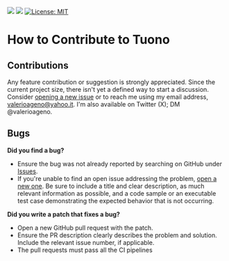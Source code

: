 ![](https://github.com/Valerioageno/tuono/actions/workflows/rust.yml/badge.svg)
![](https://github.com/Valerioageno/tuono/actions/workflows/typescript.yml/badge.svg)
[![License: MIT](https://img.shields.io/badge/License-MIT-yellow.svg)](https://opensource.org/licenses/MIT)

# How to Contribute to Tuono

## Contributions 
Any feature contribution or suggestion is strongly appreciated.
Since the current project size, there isn't yet a defined way to start a discussion. Consider [opening a new issue](https://github.com/Valerioageno/tuono/issues/new)
or to reach me using my email address, [valerioageno@yahoo.it](mailto:valerioageno@ahoo.it). I'm also available on Twitter (X); DM @valerioageno.

## Bugs

**Did you find a bug?**
- Ensure the bug was not already reported by searching on GitHub under [Issues](https://github.com/Valerioageno/tuono/issues).
- If you're unable to find an open issue addressing the problem, [open a new one](https://github.com/Valerioageno/tuono/issues/new). Be sure to include a title and clear description, as much relevant information as possible, and a code sample or an executable test case demonstrating the expected behavior that is not occurring.

**Did you write a patch that fixes a bug?**
- Open a new GitHub pull request with the patch.
- Ensure the PR description clearly describes the problem and solution. Include the relevant issue number, if applicable.
- The pull requests must pass all the CI pipelines
